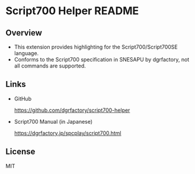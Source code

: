 # Script700 Helper README

## Overview

- This extension provides highlighting for the Script700/Script700SE language.
- Conforms to the Script700 specification in SNESAPU by dgrfactory, not all commands are supported.

## Links

- GitHub

  https://github.com/dgrfactory/script700-helper

- Script700 Manual (in Japanese)

  https://dgrfactory.jp/spcplay/script700.html

## License

MIT
